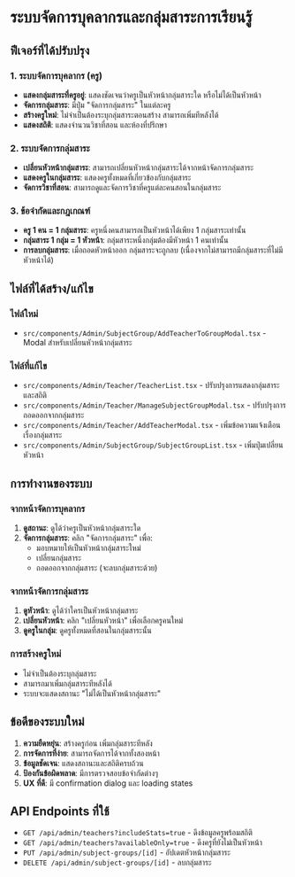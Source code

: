 # ระบบจัดการบุคลากรและกลุ่มสาระการเรียนรู้

## ฟีเจอร์ที่ได้ปรับปรุง

### 1. ระบบจัดการบุคลากร (ครู)
- **แสดงกลุ่มสาระที่ครูอยู่**: แสดงชัดเจนว่าครูเป็นหัวหน้ากลุ่มสาระใด หรือไม่ได้เป็นหัวหน้า
- **จัดการกลุ่มสาระ**: มีปุ่ม "จัดการกลุ่มสาระ" ในแต่ละครู
- **สร้างครูใหม่**: ไม่จำเป็นต้องระบุกลุ่มสาระตอนสร้าง สามารถเพิ่มทีหลังได้
- **แสดงสถิติ**: แสดงจำนวนวิชาที่สอน และห้องที่ปรึกษา

### 2. ระบบจัดการกลุ่มสาระ
- **เปลี่ยนหัวหน้ากลุ่มสาระ**: สามารถเปลี่ยนหัวหน้ากลุ่มสาระได้จากหน้าจัดการกลุ่มสาระ
- **แสดงครูในกลุ่มสาระ**: แสดงครูทั้งหมดที่เกี่ยวข้องกับกลุ่มสาระ
- **จัดการวิชาที่สอน**: สามารถดูและจัดการวิชาที่ครูแต่ละคนสอนในกลุ่มสาระ

### 3. ข้อจำกัดและกฎเกณฑ์
- **ครู 1 คน = 1 กลุ่มสาระ**: ครูหนึ่งคนสามารถเป็นหัวหน้าได้เพียง 1 กลุ่มสาระเท่านั้น
- **กลุ่มสาระ 1 กลุ่ม = 1 หัวหน้า**: กลุ่มสาระหนึ่งกลุ่มต้องมีหัวหน้า 1 คนเท่านั้น
- **การลบกลุ่มสาระ**: เมื่อถอดหัวหน้าออก กลุ่มสาระจะถูกลบ (เนื่องจากไม่สามารถมีกลุ่มสาระที่ไม่มีหัวหน้าได้)

## ไฟล์ที่ได้สร้าง/แก้ไข

### ไฟล์ใหม่
- `src/components/Admin/SubjectGroup/AddTeacherToGroupModal.tsx` - Modal สำหรับเปลี่ยนหัวหน้ากลุ่มสาระ

### ไฟล์ที่แก้ไข
- `src/components/Admin/Teacher/TeacherList.tsx` - ปรับปรุงการแสดงกลุ่มสาระและสถิติ
- `src/components/Admin/Teacher/ManageSubjectGroupModal.tsx` - ปรับปรุงการถอดออกจากกลุ่มสาระ
- `src/components/Admin/Teacher/AddTeacherModal.tsx` - เพิ่มข้อความแจ้งเตือนเรื่องกลุ่มสาระ
- `src/components/Admin/SubjectGroup/SubjectGroupList.tsx` - เพิ่มปุ่มเปลี่ยนหัวหน้า

## การทำงานของระบบ

### จากหน้าจัดการบุคลากร
1. **ดูสถานะ**: ดูได้ว่าครูเป็นหัวหน้ากลุ่มสาระใด
2. **จัดการกลุ่มสาระ**: คลิก "จัดการกลุ่มสาระ" เพื่อ:
   - มอบหมายให้เป็นหัวหน้ากลุ่มสาระใหม่
   - เปลี่ยนกลุ่มสาระ
   - ถอดออกจากกลุ่มสาระ (จะลบกลุ่มสาระด้วย)

### จากหน้าจัดการกลุ่มสาระ
1. **ดูหัวหน้า**: ดูได้ว่าใครเป็นหัวหน้ากลุ่มสาระ
2. **เปลี่ยนหัวหน้า**: คลิก "เปลี่ยนหัวหน้า" เพื่อเลือกครูคนใหม่
3. **ดูครูในกลุ่ม**: ดูครูทั้งหมดที่สอนในกลุ่มสาระนั้น

### การสร้างครูใหม่
- ไม่จำเป็นต้องระบุกลุ่มสาระ
- สามารถมาเพิ่มกลุ่มสาระทีหลังได้
- ระบบจะแสดงสถานะ "ไม่ได้เป็นหัวหน้ากลุ่มสาระ"

## ข้อดีของระบบใหม่
1. **ความยืดหยุ่น**: สร้างครูก่อน เพิ่มกลุ่มสาระทีหลัง
2. **การจัดการที่ง่าย**: สามารถจัดการได้จากทั้งสองหน้า
3. **ข้อมูลชัดเจน**: แสดงสถานะและสถิติครบถ้วน
4. **ป้องกันข้อผิดพลาด**: มีการตรวจสอบข้อจำกัดต่างๆ
5. **UX ที่ดี**: มี confirmation dialog และ loading states

## API Endpoints ที่ใช้
- `GET /api/admin/teachers?includeStats=true` - ดึงข้อมูลครูพร้อมสถิติ
- `GET /api/admin/teachers?availableOnly=true` - ดึงครูที่ยังไม่เป็นหัวหน้า
- `PUT /api/admin/subject-groups/[id]` - อัปเดตหัวหน้ากลุ่มสาระ
- `DELETE /api/admin/subject-groups/[id]` - ลบกลุ่มสาระ